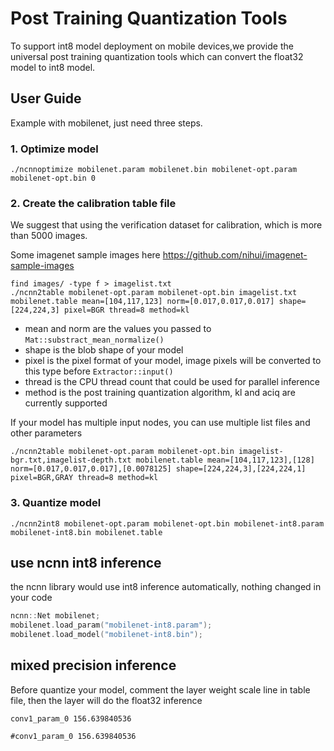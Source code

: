 # Post Training Quantization Tools

To support int8 model deployment on mobile devices,we provide the universal post training quantization tools which can convert the float32 model to int8 model.

## User Guide

Example with mobilenet, just need three steps.

### 1. Optimize model

```shell
./ncnnoptimize mobilenet.param mobilenet.bin mobilenet-opt.param mobilenet-opt.bin 0
```

### 2. Create the calibration table file

We suggest that using the verification dataset for calibration, which is more than 5000 images.

Some imagenet sample images here https://github.com/nihui/imagenet-sample-images

```shell
find images/ -type f > imagelist.txt
./ncnn2table mobilenet-opt.param mobilenet-opt.bin imagelist.txt mobilenet.table mean=[104,117,123] norm=[0.017,0.017,0.017] shape=[224,224,3] pixel=BGR thread=8 method=kl
```

* mean and norm are the values you passed to ```Mat::substract_mean_normalize()```
* shape is the blob shape of your model
* pixel is the pixel format of your model, image pixels will be converted to this type before ```Extractor::input()```
* thread is the CPU thread count that could be used for parallel inference
* method is the post training quantization algorithm, kl and aciq are currently supported

If your model has multiple input nodes, you can use multiple list files and other parameters

```shell
./ncnn2table mobilenet-opt.param mobilenet-opt.bin imagelist-bgr.txt,imagelist-depth.txt mobilenet.table mean=[104,117,123],[128] norm=[0.017,0.017,0.017],[0.0078125] shape=[224,224,3],[224,224,1] pixel=BGR,GRAY thread=8 method=kl
```

### 3. Quantize model

```shell
./ncnn2int8 mobilenet-opt.param mobilenet-opt.bin mobilenet-int8.param mobilenet-int8.bin mobilenet.table
```

## use ncnn int8 inference

the ncnn library would use int8 inference automatically, nothing changed in your code

```cpp
ncnn::Net mobilenet;
mobilenet.load_param("mobilenet-int8.param");
mobilenet.load_model("mobilenet-int8.bin");
```

## mixed precision inference

Before quantize your model, comment the layer weight scale line in table file, then the layer will do the float32 inference

```
conv1_param_0 156.639840536
```

```
#conv1_param_0 156.639840536
```
